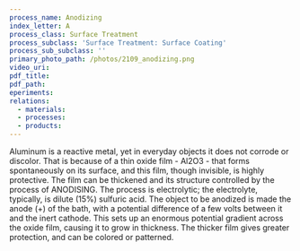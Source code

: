 ```yaml
---
process_name: Anodizing
index_letter: A
process_class: Surface Treatment
process_subclass: 'Surface Treatment: Surface Coating'
process_sub_subclass: ''
primary_photo_path: /photos/2109_anodizing.png
video_uri:
pdf_title:
pdf_path:
eperiments:
relations:
  - materials:
  - processes:
  - products:
---
```


Aluminum is a reactive metal, yet in everyday objects it does not corrode or discolor. That is because of a thin oxide film - Al2O3 - that forms spontaneously on its surface, and this film, though invisible, is highly protective. The film can be thickened and its structure controlled by the process of ANODISING. The process is electrolytic; the electrolyte, typically, is dilute (15%) sulfuric acid. The object to be anodized is made the anode (+) of the bath, with a potential difference of a few volts between it and the inert cathode. This sets up an enormous potential gradient across the oxide film, causing it to grow in thickness. The thicker film gives greater protection, and can be colored or patterned.

